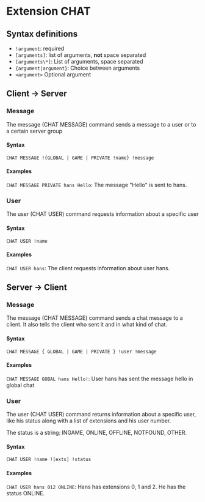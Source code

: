 # Extension CHAT

## Syntax definitions

- `!argument`: required
- `[arguments]`: list of arguments, __not__ space separated
- `[arguments\*]`: List of arguments, space separated
- `{argument|argument}`: Choice between arguments
- `<argument>` Optional argument

## Client -> Server

### Message

The message (CHAT MESSAGE) command sends a message to a user or to a certain server group

#### Syntax

`CHAT MESSAGE !{GLOBAL | GAME | PRIVATE !name} !message`

#### Examples

`CHAT MESSAGE PRIVATE hans Hello`: The message "Hello" is sent to hans.

### User

The user (CHAT USER) command requests information about a specific user

#### Syntax

`CHAT USER !name`

#### Examples

`CHAT USER hans`: The client requests information about user hans.

## Server -> Client

### Message

The message (CHAT MESSAGE) command sends a chat message to a client. It also tells the client who sent it and in what kind of chat.

#### Syntax

`CHAT MESSAGE { GLOBAL | GAME | PRIVATE } !user !message`

#### Examples

`CHAT MESSAGE GOBAL hans Hello!`: User hans has sent the message hello in global chat

### User

The user (CHAT USER) command returns information about a specific user, like his status along with a list of extensions and his user number.

The status is a string: INGAME, ONLINE, OFFLINE, NOTFOUND, OTHER.

#### Syntax

`CHAT USER !name ![exts] !status`

#### Examples

`CHAT USER hans 012 ONLINE`: Hans has extensions 0, 1 and 2. He has the status ONLINE.

